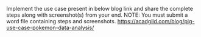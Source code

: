Implement the use case present in below blog link and share the complete steps along with
screenshot(s) from your end.
NOTE: You must submit a word file containing steps and screenshots.
https://acadgild.com/blog/pig-use-case-pokemon-data-analysis/
